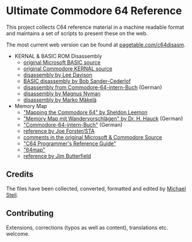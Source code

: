 # Ultimate Commodore 64 Reference

This project collects C64 reference material in a machine readable format and maintains a set of scripts to present these on the web.

The most current web version can be found at [pagetable.com/c64disasm](http://pagetable.com/c64ref).

* KERNAL & BASIC ROM Disassembly
    * [original Microsoft BASIC source](c64disasm/c64disasm_ms.txt)
    * [original Commodore KERNAL source](c64disasm/c64disasm_cbm.txt)
    * [disassembly by Lee Davison](c64disasm/c64disasm_en.txt)
    * [BASIC disassembly by Bob Sander-Cederlof](c64disasm/c64disasm_sc.txt)
    * [disassembly from Commodore-64-intern-Buch](c64disasm/c64disasm_de.txt)  (German)
    * [disassembly by Magnus Nyman](c64disasm/c64disasm_mn.txt)
    * [disassembly by Marko Mäkelä](c64disasm/c64disasm_mm.txt)
* Memory Map
    * ["Mapping the Commodore 64" by Sheldon Leemon](c64mem/c64mem_mapc64.txt)
    * ["Memory Map mit Wandervorschlägen" by Dr. H. Hauck](c64mem/c64mem_64er.txt) (German)
    * ["Commodore-64-intern-Buch"](c64mem/c64mem_64intern.txt) (German)
    * [reference by Joe Forster/STA](c64mem/c64mem_sta.txt)
    * [comments in the original Microsoft & Commodore Source](c64mem/c64mem_src.txt)
    * ["C64 Programmer's Reference Guide"](c64mem/c64mem_prg.txt)
    * ["64map"](c64mem/c64mem_64map.txt)
    * [reference by Jim Butterfield](c64mem/c64mem_jb.txt)

## Credits

The files have been collected, converted, formatted and edited by [Michael Steil](mailto:mist64@mac.com).

## Contributing

Extensions, corrections (typos as well as content), translations etc. welcome.
